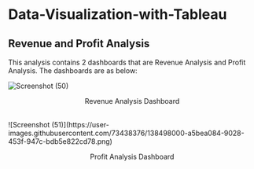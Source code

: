 # Data-Visualization-with-Tableau

<b>Revenue and Profit Analysis</b>
-----
This analysis contains 2 dashboards that are Revenue Analysis and Profit Analysis. The dashboards are as below:

![Screenshot (50)](https://user-images.githubusercontent.com/73438376/138497949-ee48196b-5733-45d1-b36e-2662b9c02ff6.png)
<p align="center">Revenue Analysis Dashboard</p>
<br/>
![Screenshot (51)](https://user-images.githubusercontent.com/73438376/138498000-a5bea084-9028-453f-947c-bdb5e822cd78.png)
<p align="center">Profit Analysis Dashboard</p>
